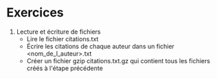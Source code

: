 # Exercices
1) Lecture et écriture de fichiers 
    - Lire le fichier citations.txt
    - Écrire les citations de chaque auteur dans un fichier <nom_de_l_auteur>.txt
    - Créer un fichier gzip citations.txt.gz qui contient tous les fichiers créés à l'étape précédente
   